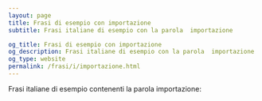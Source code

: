```yaml
---
layout: page
title: Frasi di esempio con importazione 
subtitle: Frasi italiane di esempio con la parola  importazione

og_title: Frasi di esempio con importazione 
og_description: Frasi italiane di esempio con la parola  importazione
og_type: website
permalink: /frasi/i/importazione.html
---
```


Frasi italiane di esempio contenenti la parola importazione:


